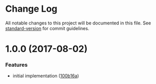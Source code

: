 # Change Log

All notable changes to this project will be documented in this file. See [standard-version](https://github.com/conventional-changelog/standard-version) for commit guidelines.

<a name="1.0.0"></a>
# 1.0.0 (2017-08-02)


### Features

* initial implementation ([100b16a](https://github.com/ikatyang/dts-element-fp/commit/100b16a))
